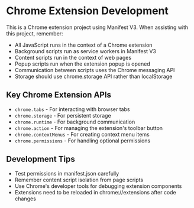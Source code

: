 <!-- Use this file to provide workspace-specific custom instructions to Copilot. For more details, visit https://code.visualstudio.com/docs/copilot/copilot-customization#_use-a-githubcopilotinstructionsmd-file -->

# Chrome Extension Development

This is a Chrome extension project using Manifest V3. When assisting with this project, remember:

- All JavaScript runs in the context of a Chrome extension
- Background scripts run as service workers in Manifest V3
- Content scripts run in the context of web pages
- Popup scripts run when the extension popup is opened
- Communication between scripts uses the Chrome messaging API
- Storage should use chrome.storage API rather than localStorage

## Key Chrome Extension APIs

- `chrome.tabs` - For interacting with browser tabs
- `chrome.storage` - For persistent storage
- `chrome.runtime` - For background communication
- `chrome.action` - For managing the extension's toolbar button
- `chrome.contextMenus` - For creating context menu items
- `chrome.permissions` - For handling optional permissions

## Development Tips

- Test permissions in manifest.json carefully
- Remember content script isolation from page scripts
- Use Chrome's developer tools for debugging extension components
- Extensions need to be reloaded in chrome://extensions after code changes